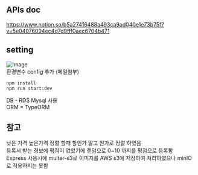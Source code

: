 
## APIs doc
https://www.notion.so/b5a27416488a493ca9ad040e1e73b75f?v=5e04076094ec4d7d9fff0aec6704b471
## setting
![image](https://user-images.githubusercontent.com/88120776/147712880-dc48e00e-a160-4442-8abc-755d0f7dca34.png)<br>
환경변수 config 추가 (메일첨부)<br>
```
npm install
npm run start:dev
```
DB -  RDS Mysql 사용<br>
ORM = TypeORM
## 참고
낮은 가격 높은가격 정렬 할때 할인가 말고 원가로 정렬 하였음<br>
등록시 받는 정보에 평점이 없었기에 랜덤으로 0~10 까지를 평점으로 등록함<br>
Express 사용시에 multer-s3로 이미지를 AWS s3에 저장하여 처리하였으나 minIO로 적용하지는 못함<br>

